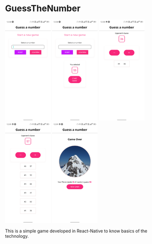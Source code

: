 # GuessTheNumber
<img src="demo/screen1.png" width="150">  <img src="demo/screen2.png" width="150">  <img src="demo/screen3.png" width="150">  <img src="demo/screen4.png" width="150"> <img src="demo/screen5.png" width="150">

This is a simple game developed in React-Native to know basics of the technology.
